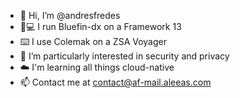 - 👋 Hi, I’m @andresfredes
- 🦖💻 I run Bluefin-dx on a Framework 13
- ⌨️ I use Colemak on a ZSA Voyager
- 🔐 I’m particularly interested in security and privacy
- ☁️ I'm learning all things cloud-native 
- 📫 Contact me at contact@af-mail.aleeas.com
